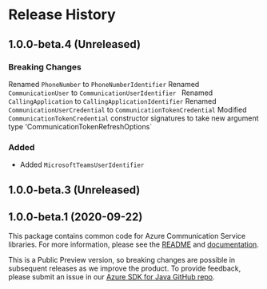 # Release History

## 1.0.0-beta.4 (Unreleased)
### Breaking Changes
   Renamed `PhoneNumber` to `PhoneNumberIdentifier`
    Renamed `CommunicationUser` to `CommunicationUserIdentifier `
    Renamed `CallingApplication` to `CallingApplicationIdentifier`
    Renamed `CommunicationUserCredential` to `CommunicationTokenCredential`
    Modified `CommunicationTokenCredential` constructor signatures to take new argument type 'CommunicationTokenRefreshOptions`

### Added
- Added `MicrosoftTeamsUserIdentifier`

## 1.0.0-beta.3 (Unreleased)

## 1.0.0-beta.1 (2020-09-22)
This package contains common code for Azure Communication Service libraries. For more information, please see the [README][read_me] and [documentation][documentation].

This is a Public Preview version, so breaking changes are possible in subsequent releases as we improve the product. To provide feedback, please submit an issue in our [Azure SDK for Java GitHub repo](https://github.com/Azure/azure-sdk-for-java/issues).

<!-- LINKS -->
[read_me]: https://github.com/Azure/azure-sdk-for-android/blob/master/sdk/communication/azure-communication-common/README.md
[documentation]: https://docs.microsoft.com/azure/communication-services/quickstarts/chat/get-started?pivots=programming-language-java
